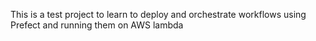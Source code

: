 This is a test project to learn to deploy and orchestrate workflows using Prefect and running them on AWS lambda
